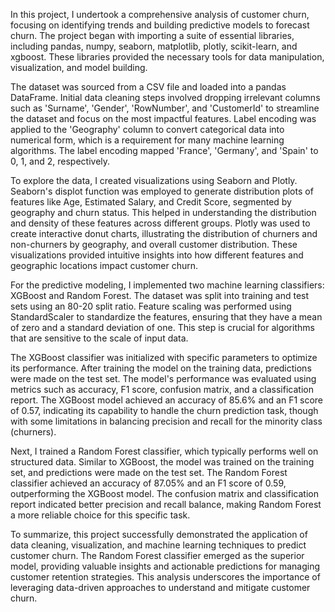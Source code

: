 In this project, I undertook a comprehensive analysis of customer churn, focusing on identifying trends and building predictive models to forecast churn. The project began with importing a suite of essential libraries, including pandas, numpy, seaborn, matplotlib, plotly, scikit-learn, and xgboost. These libraries provided the necessary tools for data manipulation, visualization, and model building.

The dataset was sourced from a CSV file and loaded into a pandas DataFrame. Initial data cleaning steps involved dropping irrelevant columns such as 'Surname', 'Gender', 'RowNumber', and 'CustomerId' to streamline the dataset and focus on the most impactful features. Label encoding was applied to the 'Geography' column to convert categorical data into numerical form, which is a requirement for many machine learning algorithms. The label encoding mapped 'France', 'Germany', and 'Spain' to 0, 1, and 2, respectively.

To explore the data, I created visualizations using Seaborn and Plotly. Seaborn's displot function was employed to generate distribution plots of features like Age, Estimated Salary, and Credit Score, segmented by geography and churn status. This helped in understanding the distribution and density of these features across different groups. Plotly was used to create interactive donut charts, illustrating the distribution of churners and non-churners by geography, and overall customer distribution. These visualizations provided intuitive insights into how different features and geographic locations impact customer churn.

For the predictive modeling, I implemented two machine learning classifiers: XGBoost and Random Forest. The dataset was split into training and test sets using an 80-20 split ratio. Feature scaling was performed using StandardScaler to standardize the features, ensuring that they have a mean of zero and a standard deviation of one. This step is crucial for algorithms that are sensitive to the scale of input data.

The XGBoost classifier was initialized with specific parameters to optimize its performance. After training the model on the training data, predictions were made on the test set. The model's performance was evaluated using metrics such as accuracy, F1 score, confusion matrix, and a classification report. The XGBoost model achieved an accuracy of 85.6% and an F1 score of 0.57, indicating its capability to handle the churn prediction task, though with some limitations in balancing precision and recall for the minority class (churners).

Next, I trained a Random Forest classifier, which typically performs well on structured data. Similar to XGBoost, the model was trained on the training set, and predictions were made on the test set. The Random Forest classifier achieved an accuracy of 87.05% and an F1 score of 0.59, outperforming the XGBoost model. The confusion matrix and classification report indicated better precision and recall balance, making Random Forest a more reliable choice for this specific task.

To summarize, this project successfully demonstrated the application of data cleaning, visualization, and machine learning techniques to predict customer churn. The Random Forest classifier emerged as the superior model, providing valuable insights and actionable predictions for managing customer retention strategies. This analysis underscores the importance of leveraging data-driven approaches to understand and mitigate customer churn.




